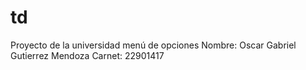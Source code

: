 # td
Proyecto de la universidad menú de opciones
Nombre: Oscar Gabriel Gutierrez  Mendoza
Carnet: 22901417
